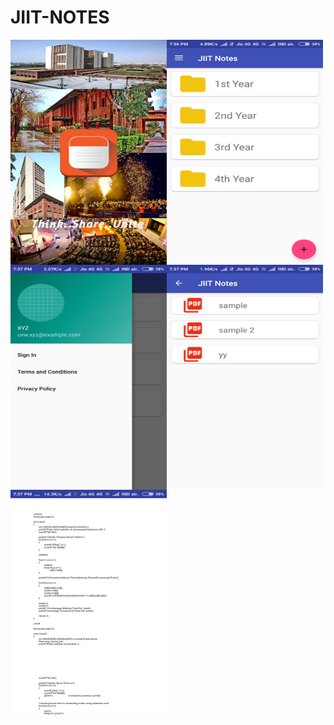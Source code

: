 # JIIT-NOTES
<img src="/screenshots/img1.png" width=250 height=360 align="left"></img>
<img src="/screenshots/img2.png" width=250 height=360 align="left"></img>
<img src="/screenshots/img3.png" width=250 height=360 align="left"></img>
<img src="/screenshots/img4.png" width=250 height=360 align="left"></img>
<img src="/screenshots/img5.png" width=250 height=360 align="left"></img>
